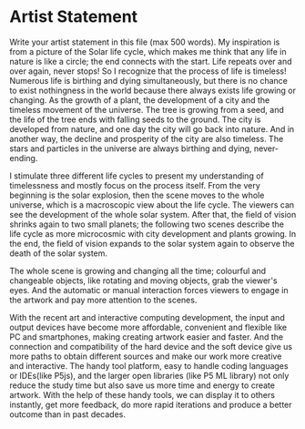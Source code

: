 # Artist Statement

Write your artist statement in this file (max 500 words).
My inspiration is from a picture of the Solar life cycle, which makes me think that any life in nature is like a circle; the end connects with the start. Life repeats over and over again, never stops!
So I recognize that the process of life is timeless!
Numerous life is birthing and dying simultaneously, but there is no chance to exist nothingness in the world because there always exists life growing or changing. As the growth of a plant, the development of a city and the timeless movement of the universe. The tree is growing from a seed, and the life of the tree ends with falling seeds to the ground. The city is developed from nature, and one day the city will go back into nature. And in another way, the decline and prosperity of the city are also timeless. The stars and particles in the universe are always birthing and dying, never-ending.

I stimulate three different life cycles to present my understanding of timelessness and mostly focus on the process itself.
From the very beginning is the solar explosion, then the scene moves to the whole universe, which is a macroscopic view about the life cycle. The viewers can see the development of the whole solar system. After that, the field of vision shrinks again to two small planets; the following two scenes describe the life cycle as more microcosmic with city development and plants growing.
In the end, the field of vision expands to the solar system again to observe the death of the solar system.

The whole scene is growing and changing all the time; colourful and changeable objects, like rotating and moving objects, grab the viewer's eyes. And the automatic or manual interaction forces viewers to engage in the artwork and pay more attention to the scenes.

With the recent art and interactive computing development, the input and output devices have become more affordable, convenient and flexible like PC and smartphones, making creating artwork easier and faster. And the connection and compatibility of the hard device and the soft device give us more paths to obtain different sources and make our work more creative and interactive. The handy tool platform, easy to handle coding languages or IDEs(like P5js), and the larger open libraries (like P5 ML library) not only reduce the study time but also save us more time and energy to create artwork.
With the help of these handy tools, we can display it to others instantly, get more feedback, do more rapid iterations and produce a better outcome than in past decades.

